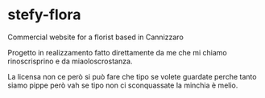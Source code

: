 # stefy-flora
Commercial website for a florist based in Cannizzaro

Progetto in realizzamento fatto direttamente da me che mi chiamo rinoscrisprino e da miaoloscrostanza.

La licensa non ce però si può fare che tipo se volete guardate perche tanto siamo pippe però vah se tipo non ci sconquassate la minchia è melio.
